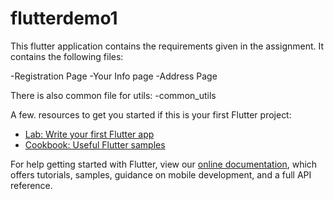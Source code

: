 # flutterdemo1

This flutter application contains the requirements given in the assignment. It contains the following files:

-Registration Page
-Your Info page
-Address Page

There is also common file for utils:
-common_utils

A few. resources to get you started if this is your first Flutter project:

- [Lab: Write your first Flutter app](https://flutter.dev/docs/get-started/codelab)
- [Cookbook: Useful Flutter samples](https://flutter.dev/docs/cookbook)

For help getting started with Flutter, view our
[online documentation](https://flutter.dev/docs), which offers tutorials,
samples, guidance on mobile development, and a full API reference.

